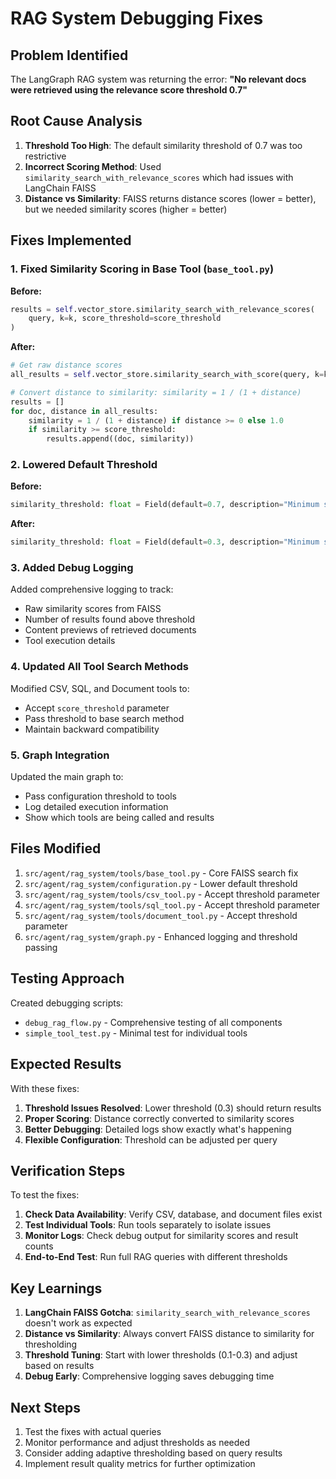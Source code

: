 # RAG System Debugging Fixes

## Problem Identified
The LangGraph RAG system was returning the error: **"No relevant docs were retrieved using the relevance score threshold 0.7"**

## Root Cause Analysis
1. **Threshold Too High**: The default similarity threshold of 0.7 was too restrictive
2. **Incorrect Scoring Method**: Used `similarity_search_with_relevance_scores` which had issues with LangChain FAISS
3. **Distance vs Similarity**: FAISS returns distance scores (lower = better), but we needed similarity scores (higher = better)

## Fixes Implemented

### 1. Fixed Similarity Scoring in Base Tool (`base_tool.py`)

**Before:**
```python
results = self.vector_store.similarity_search_with_relevance_scores(
    query, k=k, score_threshold=score_threshold
)
```

**After:**
```python
# Get raw distance scores
all_results = self.vector_store.similarity_search_with_score(query, k=k*2)

# Convert distance to similarity: similarity = 1 / (1 + distance)  
results = []
for doc, distance in all_results:
    similarity = 1 / (1 + distance) if distance >= 0 else 1.0
    if similarity >= score_threshold:
        results.append((doc, similarity))
```

### 2. Lowered Default Threshold

**Before:**
```python
similarity_threshold: float = Field(default=0.7, description="Minimum similarity score")
```

**After:**
```python
similarity_threshold: float = Field(default=0.3, description="Minimum similarity score")
```

### 3. Added Debug Logging

Added comprehensive logging to track:
- Raw similarity scores from FAISS
- Number of results found above threshold
- Content previews of retrieved documents
- Tool execution details

### 4. Updated All Tool Search Methods

Modified CSV, SQL, and Document tools to:
- Accept `score_threshold` parameter
- Pass threshold to base search method
- Maintain backward compatibility

### 5. Graph Integration

Updated the main graph to:
- Pass configuration threshold to tools
- Log detailed execution information
- Show which tools are being called and results

## Files Modified

1. `src/agent/rag_system/tools/base_tool.py` - Core FAISS search fix
2. `src/agent/rag_system/configuration.py` - Lower default threshold
3. `src/agent/rag_system/tools/csv_tool.py` - Accept threshold parameter
4. `src/agent/rag_system/tools/sql_tool.py` - Accept threshold parameter  
5. `src/agent/rag_system/tools/document_tool.py` - Accept threshold parameter
6. `src/agent/rag_system/graph.py` - Enhanced logging and threshold passing

## Testing Approach

Created debugging scripts:
- `debug_rag_flow.py` - Comprehensive testing of all components
- `simple_tool_test.py` - Minimal test for individual tools

## Expected Results

With these fixes:
1. **Threshold Issues Resolved**: Lower threshold (0.3) should return results
2. **Proper Scoring**: Distance correctly converted to similarity scores
3. **Better Debugging**: Detailed logs show exactly what's happening
4. **Flexible Configuration**: Threshold can be adjusted per query

## Verification Steps

To test the fixes:

1. **Check Data Availability**: Verify CSV, database, and document files exist
2. **Test Individual Tools**: Run tools separately to isolate issues
3. **Monitor Logs**: Check debug output for similarity scores and result counts
4. **End-to-End Test**: Run full RAG queries with different thresholds

## Key Learnings

1. **LangChain FAISS Gotcha**: `similarity_search_with_relevance_scores` doesn't work as expected
2. **Distance vs Similarity**: Always convert FAISS distance to similarity for thresholding
3. **Threshold Tuning**: Start with lower thresholds (0.1-0.3) and adjust based on results
4. **Debug Early**: Comprehensive logging saves debugging time

## Next Steps

1. Test the fixes with actual queries
2. Monitor performance and adjust thresholds as needed
3. Consider adding adaptive thresholding based on query results
4. Implement result quality metrics for further optimization
